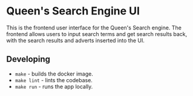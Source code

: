 # Queen's Search Engine UI

This is the frontend user interface for the Queen's Search engine. The frontend allows users to input search terms and get search results back, with the search results and adverts inserted into the UI. 

## Developing

* `make` - builds the docker image.
* `make lint` - lints the codebase.
* `make run` - runs the app locally.